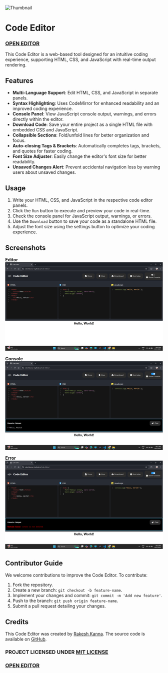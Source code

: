 ![Thumbnail](Thumbnail.png)
  
# Code Editor

### [OPEN EDITOR](https://rakeshkanna-rk.github.io/Code-Editor/)

This Code Editor is a web-based tool designed for an intuitive coding experience, supporting HTML, CSS, and JavaScript with real-time output rendering.

## Features

- **Multi-Language Support**: Edit HTML, CSS, and JavaScript in separate panels.
- **Syntax Highlighting**: Uses CodeMirror for enhanced readability and an improved coding experience.
- **Console Panel**: View JavaScript console output, warnings, and errors directly within the editor.
- **Download Code**: Save your entire project as a single HTML file with embedded CSS and JavaScript.
- **Collapsible Sections**: Fold/unfold lines for better organization and focus.
- **Auto-closing Tags & Brackets**: Automatically completes tags, brackets, and quotes for faster coding.
- **Font Size Adjuster**: Easily change the editor's font size for better readability.
- **Unsaved Changes Alert**: Prevent accidental navigation loss by warning users about unsaved changes.

## Usage

1. Write your HTML, CSS, and JavaScript in the respective code editor panels.
2. Click the `Run` button to execute and preview your code in real-time.
3. Check the console panel for JavaScript output, warnings, or errors.
4. Use the `Download` button to save your code as a standalone HTML file.
5. Adjust the font size using the settings button to optimize your coding experience.

## Screenshots

**Editor**
![Screenshot 1](Screenshot-editor.png)

**Console**
![Screenshot 2](Screenshot-console.png)

**Error**
![Screenshot 3](Screenshot-error.png)

## Contributor Guide

We welcome contributions to improve the Code Editor. To contribute:

1. Fork the repository.
2. Create a new branch: `git checkout -b feature-name`.
3. Implement your changes and commit: `git commit -m 'Add new feature'`.
4. Push to the branch: `git push origin feature-name`.
5. Submit a pull request detailing your changes.

## Credits

This Code Editor was created by [Rakesh Kanna](https://github.com/rakeshkanna-rk). The source code is available on [GitHub](https://github.com/rakeshkanna-rk/Code-Editor).

### PROJECT LICENSED UNDER [MIT LICENSE](LICENSE)

### [OPEN EDITOR](https://rakeshkanna-rk.github.io/Code-Editor/)


